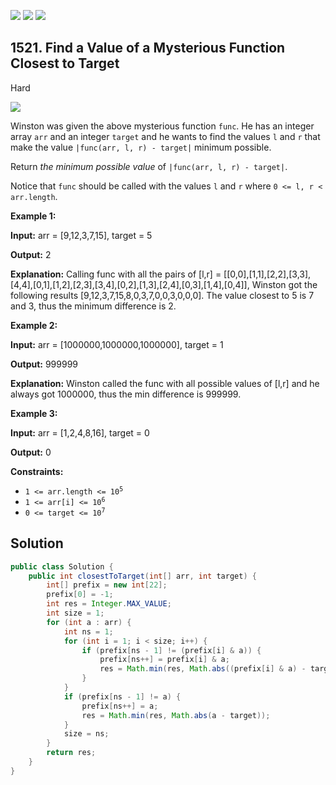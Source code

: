 [![](https://img.shields.io/github/stars/javadev/LeetCode-in-Java?label=Stars&style=flat-square)](https://github.com/javadev/LeetCode-in-Java)
[![](https://img.shields.io/github/forks/javadev/LeetCode-in-Java?label=Fork%20me%20on%20GitHub%20&style=flat-square)](https://github.com/javadev/LeetCode-in-Java/fork)
[![](https://img.shields.io/badge/-LeetCode%20in%20Kotlin-blue?style=flat-square)](https://github.com/javadev/LeetCode-in-Kotlin)

## 1521\. Find a Value of a Mysterious Function Closest to Target

Hard

![](https://assets.leetcode.com/uploads/2020/07/09/change.png)

Winston was given the above mysterious function `func`. He has an integer array `arr` and an integer `target` and he wants to find the values `l` and `r` that make the value `|func(arr, l, r) - target|` minimum possible.

Return _the minimum possible value_ of `|func(arr, l, r) - target|`.

Notice that `func` should be called with the values `l` and `r` where `0 <= l, r < arr.length`.

**Example 1:**

**Input:** arr = [9,12,3,7,15], target = 5

**Output:** 2

**Explanation:** Calling func with all the pairs of [l,r] = \[\[0,0],[1,1],[2,2],[3,3],[4,4],[0,1],[1,2],[2,3],[3,4],[0,2],[1,3],[2,4],[0,3],[1,4],[0,4]], Winston got the following results [9,12,3,7,15,8,0,3,7,0,0,3,0,0,0]. The value closest to 5 is 7 and 3, thus the minimum difference is 2.

**Example 2:**

**Input:** arr = [1000000,1000000,1000000], target = 1

**Output:** 999999

**Explanation:** Winston called the func with all possible values of [l,r] and he always got 1000000, thus the min difference is 999999.

**Example 3:**

**Input:** arr = [1,2,4,8,16], target = 0

**Output:** 0

**Constraints:**

*   <code>1 <= arr.length <= 10<sup>5</sup></code>
*   <code>1 <= arr[i] <= 10<sup>6</sup></code>
*   <code>0 <= target <= 10<sup>7</sup></code>

## Solution

```java
public class Solution {
    public int closestToTarget(int[] arr, int target) {
        int[] prefix = new int[22];
        prefix[0] = -1;
        int res = Integer.MAX_VALUE;
        int size = 1;
        for (int a : arr) {
            int ns = 1;
            for (int i = 1; i < size; i++) {
                if (prefix[ns - 1] != (prefix[i] & a)) {
                    prefix[ns++] = prefix[i] & a;
                    res = Math.min(res, Math.abs((prefix[i] & a) - target));
                }
            }
            if (prefix[ns - 1] != a) {
                prefix[ns++] = a;
                res = Math.min(res, Math.abs(a - target));
            }
            size = ns;
        }
        return res;
    }
}
```